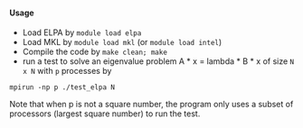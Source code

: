 #### Usage
- Load ELPA by `module load elpa`
- Load MKL by `module load mkl` (or `module load intel`)
- Compile the code by `make clean; make`
- run a test to solve an eigenvalue problem A * x = lambda * B * x of size `N x N` with `p` processes by
```
mpirun -np p ./test_elpa N
```
Note that when p is not a square number, the program only uses a subset of processors (largest square number) to run the test.
